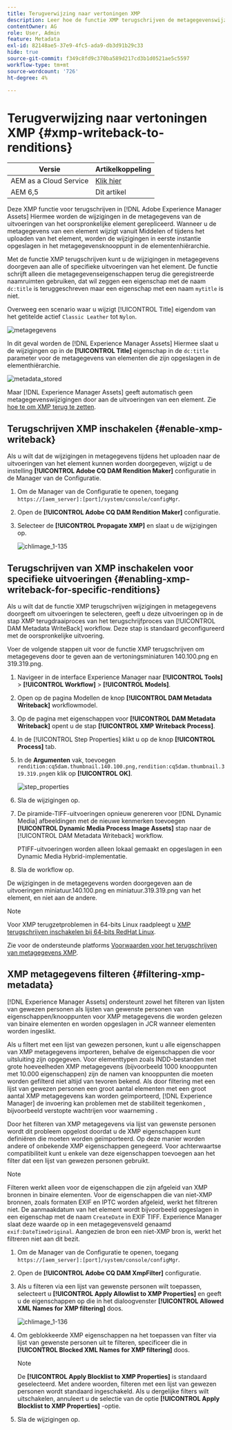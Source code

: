 ```yaml
---
title: Terugverwijzing naar vertoningen XMP
description: Leer hoe de functie XMP terugschrijven de metagegevenswijzigingen voor een element doorgeeft aan alle of aan specifieke uitvoeringen van het element.
contentOwner: AG
role: User, Admin
feature: Metadata
exl-id: 82148ae5-37e9-4fc5-ada9-db3d91b29c33
hide: true
source-git-commit: f349c8fd9c370ba589d217cd3b1d0521ae5c5597
workflow-type: tm+mt
source-wordcount: '726'
ht-degree: 4%

---
```


# Terugverwijzing naar vertoningen XMP {#xmp-writeback-to-renditions}

| Versie | Artikelkoppeling |
| -------- | ---------------------------- |
| AEM as a Cloud Service | [Klik hier](https://experienceleague.adobe.com/docs/experience-manager-cloud-service/content/assets/admin/xmp-metadata.html?lang=en) |
| AEM 6,5 | Dit artikel |

Deze XMP functie voor terugschrijven in [!DNL Adobe Experience Manager Assets] Hiermee worden de wijzigingen in de metagegevens van de uitvoeringen van het oorspronkelijke element gerepliceerd. Wanneer u de metagegevens van een element wijzigt vanuit Middelen of tijdens het uploaden van het element, worden de wijzigingen in eerste instantie opgeslagen in het metagegevensknooppunt in de elementenhiërarchie.

Met de functie XMP terugschrijven kunt u de wijzigingen in metagegevens doorgeven aan alle of specifieke uitvoeringen van het element. De functie schrijft alleen die metagegevenseigenschappen terug die geregistreerde naamruimten gebruiken, dat wil zeggen een eigenschap met de naam `dc:title` is teruggeschreven maar een eigenschap met een naam `mytitle` is niet.

Overweeg een scenario waar u wijzigt [!UICONTROL Title] eigendom van het getitelde actief `Classic Leather` tot `Nylon`.

![metagegevens](assets/metadata.png)

In dit geval worden de [!DNL Experience Manager Assets] Hiermee slaat u de wijzigingen op in de **[!UICONTROL Title]** eigenschap in de `dc:title` parameter voor de metagegevens van elementen die zijn opgeslagen in de elementhiërarchie.

![metadata_stored](assets/metadata_stored.png)

Maar [!DNL Experience Manager Assets] geeft automatisch geen metagegevenswijzigingen door aan de uitvoeringen van een element. Zie [hoe te om XMP terug te zetten](#enable-xmp-writeback).

## Terugschrijven XMP inschakelen {#enable-xmp-writeback}

Als u wilt dat de wijzigingen in metagegevens tijdens het uploaden naar de uitvoeringen van het element kunnen worden doorgegeven, wijzigt u de instelling **[!UICONTROL Adobe CQ DAM Rendition Maker]** configuratie in de Manager van de Configuratie.

1. Om de Manager van de Configuratie te openen, toegang `https://[aem_server]:[port]/system/console/configMgr`.
1. Open de **[!UICONTROL Adobe CQ DAM Rendition Maker]** configuratie.
1. Selecteer de **[!UICONTROL Propagate XMP]** en slaat u de wijzigingen op.

   ![chlimage_1-135](assets/chlimage_1-346.png)

## Terugschrijven van XMP inschakelen voor specifieke uitvoeringen {#enabling-xmp-writeback-for-specific-renditions}

Als u wilt dat de functie XMP terugschrijven wijzigingen in metagegevens doorgeeft om uitvoeringen te selecteren, geeft u deze uitvoeringen op in de stap XMP terugdraaiproces van het terugschrijfproces van [!UICONTROL DAM Metadata WriteBack] workflow. Deze stap is standaard geconfigureerd met de oorspronkelijke uitvoering.

Voer de volgende stappen uit voor de functie XMP terugschrijven om metagegevens door te geven aan de vertoningsminiaturen 140.100.png en 319.319.png.

1. Navigeer in de interface Experience Manager naar **[!UICONTROL Tools]** > **[!UICONTROL Workflow]** > **[!UICONTROL Models]**.
1. Open op de pagina Modellen de knop **[!UICONTROL DAM Metadata Writeback]** workflowmodel.
1. Op de pagina met eigenschappen voor **[!UICONTROL DAM Metadata Writeback]** opent u de stap **[!UICONTROL XMP Writeback Process]**.
1. In de [!UICONTROL Step Properties] klikt u op de knop **[!UICONTROL Process]** tab.
1. In de **Argumenten** vak, toevoegen `rendition:cq5dam.thumbnail.140.100.png,rendition:cq5dam.thumbnail.319.319.png`en klik op **[!UICONTROL OK]**.

   ![step_properties](assets/step_properties.png)

1. Sla de wijzigingen op.
1. De piramide-TIFF-uitvoeringen opnieuw genereren voor [!DNL Dynamic Media] afbeeldingen met de nieuwe kenmerken toevoegen **[!UICONTROL Dynamic Media Process Image Assets]** stap naar de [!UICONTROL DAM Metadata Writeback] workflow.

   PTIFF-uitvoeringen worden alleen lokaal gemaakt en opgeslagen in een Dynamic Media Hybrid-implementatie.

1. Sla de workflow op.

De wijzigingen in de metagegevens worden doorgegeven aan de uitvoeringen miniatuur.140.100.png en miniatuur.319.319.png van het element, en niet aan de andere.

>[!NOTE]
>
>Voor XMP terugzetproblemen in 64-bits Linux raadpleegt u [XMP terugschrijven inschakelen bij 64-bits RedHat Linux](https://helpx.adobe.com/experience-manager/kb/enable-xmp-write-back-64-bit-redhat.html).
>
>Zie voor de ondersteunde platforms [Voorwaarden voor het terugschrijven van metagegevens XMP](/help/sites-deploying/technical-requirements.md#requirements-for-aem-assets-xmp-metadata-write-back).

## XMP metagegevens filteren {#filtering-xmp-metadata}

[!DNL Experience Manager Assets] ondersteunt zowel het filteren van lijsten van gewezen personen als lijsten van gewenste personen van eigenschappen/knooppunten voor XMP metagegevens die worden gelezen van binaire elementen en worden opgeslagen in JCR wanneer elementen worden ingeslikt.

Als u filtert met een lijst van gewezen personen, kunt u alle eigenschappen van XMP metagegevens importeren, behalve de eigenschappen die voor uitsluiting zijn opgegeven. Voor elementtypen zoals INDD-bestanden met grote hoeveelheden XMP metagegevens (bijvoorbeeld 1000 knooppunten met 10.000 eigenschappen) zijn de namen van knooppunten die moeten worden gefilterd niet altijd van tevoren bekend. Als door filtering met een lijst van gewezen personen een groot aantal elementen met een groot aantal XMP metagegevens kan worden geïmporteerd, [!DNL Experience Manager] de invoering kan problemen met de stabiliteit tegenkomen , bijvoorbeeld verstopte wachtrijen voor waarneming .

Door het filteren van XMP metagegevens via lijst van gewenste personen wordt dit probleem opgelost doordat u de XMP eigenschappen kunt definiëren die moeten worden geïmporteerd. Op deze manier worden andere of onbekende XMP eigenschappen genegeerd. Voor achterwaartse compatibiliteit kunt u enkele van deze eigenschappen toevoegen aan het filter dat een lijst van gewezen personen gebruikt.

>[!NOTE]
>
>Filteren werkt alleen voor de eigenschappen die zijn afgeleid van XMP bronnen in binaire elementen. Voor de eigenschappen die van niet-XMP bronnen, zoals formaten EXIF en IPTC worden afgeleid, werkt het filtreren niet. De aanmaakdatum van het element wordt bijvoorbeeld opgeslagen in een eigenschap met de naam `CreateDate` in EXIF TIFF. Experience Manager slaat deze waarde op in een metagegevensveld genaamd `exif:DateTimeOriginal`. Aangezien de bron een niet-XMP bron is, werkt het filtreren niet aan dit bezit.

1. Om de Manager van de Configuratie te openen, toegang `https://[aem_server]:[port]/system/console/configMgr`.
1. Open de **[!UICONTROL Adobe CQ DAM XmpFilter]** configuratie.
1. Als u filteren via een lijst van gewenste personen wilt toepassen, selecteert u **[!UICONTROL Apply Allowlist to XMP Properties]** en geeft u de eigenschappen op die in het dialoogvenster **[!UICONTROL Allowed XML Names for XMP filtering]** doos.

   ![chlimage_1-136](assets/chlimage_1-347.png)

1. Om geblokkeerde XMP eigenschappen na het toepassen van filter via lijst van gewenste personen uit te filteren, specificeer die in **[!UICONTROL Blocked XML Names for XMP filtering]** doos.

   >[!NOTE]
   >
   >De **[!UICONTROL Apply Blocklist to XMP Properties]** is standaard geselecteerd. Met andere woorden, filteren met een lijst van gewezen personen wordt standaard ingeschakeld. Als u dergelijke filters wilt uitschakelen, annuleert u de selectie van de optie **[!UICONTROL Apply Blocklist to XMP Properties]** -optie.

1. Sla de wijzigingen op.
